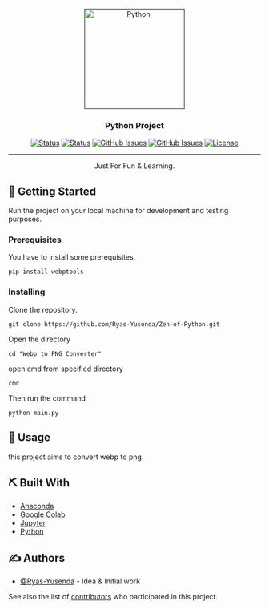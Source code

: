 <p align="center">
  <a href="" rel="noopener">
   <img width=200px height=200px src="https://upload.wikimedia.org/wikipedia/commons/thumb/c/c3/Python-logo-notext.svg/1200px-Python-logo-notext.svg.png" alt="Python"></a>
</p>
<h3 align="center">Python Project</h3>

<div align="center">

[![Status](https://img.shields.io/badge/status-active-success.svg)]()
[![Status](https://img.shields.io/github/commit-activity/m/Ryas-Yusenda/Zen-of-Python)](https://github.com/Ryas-Yusenda/Zen-of-Python/commits/main)
[![GitHub Issues](https://img.shields.io/github/repo-size/Ryas-Yusenda/Zen-of-Python)](https://github.com/Ryas-Yusenda/Zen-of-Python)
[![GitHub Issues](https://img.shields.io/github/languages/top/Ryas-Yusenda/Zen-of-Python?color=red)](https://github.com/Ryas-Yusenda/Zen-of-Python)
[![License](https://img.shields.io/badge/license-MIT-blue.svg)](LICENSE.md)

</div>

---

<p align="center"> Just For Fun & Learning.
    <br> 
</p>

## 🏁 Getting Started <a name = "getting_started"></a>

Run the project on your local machine for development and testing purposes.

### Prerequisites

You have to install some prerequisites.

```
pip install webptools
```

### Installing

Clone the repository.

```
git clone https://github.com/Ryas-Yusenda/Zen-of-Python.git
```

Open the directory

```
cd "Webp to PNG Converter"
```

open cmd from specified directory

```
cmd
```

Then run the command

```
python main.py
```

## 🎈 Usage <a name="usage"></a>

this project aims to convert webp to png.

## ⛏️ Built With <a name = "tech_stack"></a>

- [Anaconda](https://www.anaconda.com/)
- [Google Colab](https://colab.research.google.com/)
- [Jupyter](https://jupyter.org/)
- [Python](https://www.python.org/)

## ✍️ Authors <a name = "authors"></a>

- [@Ryas-Yusenda](https://github.com/Ryas-Yusenda) - Idea & Initial work

See also the list of [contributors](https://github.com/Ryas-Yusenda/Zen-of-Python/contributors)
who participated in this project.
